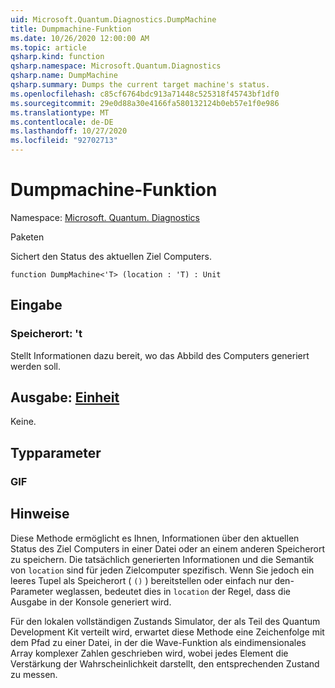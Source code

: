 ```yaml
---
uid: Microsoft.Quantum.Diagnostics.DumpMachine
title: Dumpmachine-Funktion
ms.date: 10/26/2020 12:00:00 AM
ms.topic: article
qsharp.kind: function
qsharp.namespace: Microsoft.Quantum.Diagnostics
qsharp.name: DumpMachine
qsharp.summary: Dumps the current target machine's status.
ms.openlocfilehash: c85cf6764bdc913a71448c525318f45743bf1df0
ms.sourcegitcommit: 29e0d88a30e4166fa580132124b0eb57e1f0e986
ms.translationtype: MT
ms.contentlocale: de-DE
ms.lasthandoff: 10/27/2020
ms.locfileid: "92702713"
---
```

# <a name="dumpmachine-function"></a>Dumpmachine-Funktion

Namespace: [Microsoft. Quantum. Diagnostics](xref:Microsoft.Quantum.Diagnostics)

Paketen [](https://nuget.org/packages/)


Sichert den Status des aktuellen Ziel Computers.

```qsharp
function DumpMachine<'T> (location : 'T) : Unit
```


## <a name="input"></a>Eingabe

### <a name="location--t"></a>Speicherort: 't

Stellt Informationen dazu bereit, wo das Abbild des Computers generiert werden soll.



## <a name="output--unit"></a>Ausgabe: [Einheit](xref:microsoft.quantum.lang-ref.unit)

Keine.

## <a name="type-parameters"></a>Typparameter

### <a name="t"></a>GIF



## <a name="remarks"></a>Hinweise

Diese Methode ermöglicht es Ihnen, Informationen über den aktuellen Status des Ziel Computers in einer Datei oder an einem anderen Speicherort zu speichern.
Die tatsächlich generierten Informationen und die Semantik von `location` sind für jeden Zielcomputer spezifisch. Wenn Sie jedoch ein leeres Tupel als Speicherort ( `()` ) bereitstellen oder einfach nur den-Parameter weglassen, bedeutet dies in `location` der Regel, dass die Ausgabe in der Konsole generiert wird.

Für den lokalen vollständigen Zustands Simulator, der als Teil des Quantum Development Kit verteilt wird, erwartet diese Methode eine Zeichenfolge mit dem Pfad zu einer Datei, in der die Wave-Funktion als eindimensionales Array komplexer Zahlen geschrieben wird, wobei jedes Element die Verstärkung der Wahrscheinlichkeit darstellt, den entsprechenden Zustand zu messen.